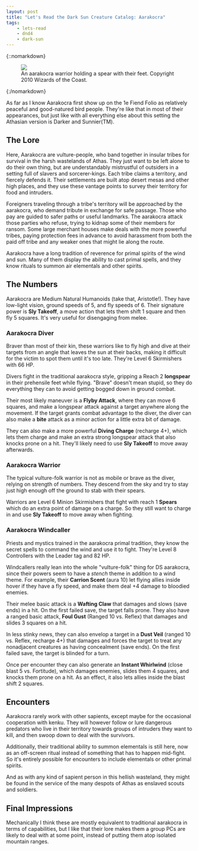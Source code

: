 ```yaml
---
layout: post
title: "Let's Read the Dark Sun Creature Catalog: Aarakocra"
tags:
    - lets-read
    - dnd4
    - dark-sun
---
```


{::nomarkdown}
<figure class="center">
  <img src="{{ "/assets/wir-dscc-aarakocra.jpg" | absolute_url }}"/>
  <figcaption>
    An aarakocra warrior holding a spear with their feet. Copyright 2010 Wizards of the Coast.
  </figcaption>
</figure>
{:/nomarkdown}

As far as I know Aarakocra first show up on the 1e Fiend Folio as relatively
peaceful and good-natured bird people. They're like that in most of their
appearances, but just like with all everything else about this setting the
Athasian version is Darker and Sunnier(TM).

## The Lore

Here, Aarakocra are vulture-people, who band together in insular tribes for
survival in the harsh wastelands of Athas. They just want to be left alone to do
their own thing, but are understandably mistrustful of outsiders in a setting
full of slavers and sorcerer-kings. Each tribe claims a territory, and fiercely
defends it. Their settlements are built atop desert mesas and other high places,
and they use these vantage points to survey their territory for food and
intruders.

Foreigners traveling through a tribe's territory will be approached by the
aarakocra, who demand tribute in exchange for safe passage. Those who pay are
guided to safer paths or useful landmarks. The aarakocra attack those parties
who refuse, trying to kidnap some of their members for ransom. Some large
merchant houses make deals with the more powerful tribes, paying protection fees
in advance to avoid harassment from both the paid off tribe and any weaker ones
that might lie along the route.

Aarakocra have a long tradition of reverence for primal spirits of the wind and
sun. Many of them display the ability to cast primal spells, and they know
rituals to summon air elementals and other spirits.

## The Numbers

Aarakocra are Medium Natural Humanoids (take that, Aristotle!). They have
low-light vision, ground speeds of 5, and fly speeds of 6. Their signature power
is **Sly Takeoff**, a move action that lets them shift 1 square and then fly 5
squares. It's very useful for disengaging from melee.

### Aarakocra Diver

Braver than most of their kin, these warriors like to fly high and dive at their
targets from an angle that leaves the sun at their backs, making it difficult
for the victim to spot them until it's too late. They're Level 6 Skirmishers
with 66 HP.

Divers fight in the traditional aarakocra style, gripping a Reach 2
**longspear** in their prehensile feet while flying. "Brave" doesn't mean
stupid, so they do everything they can to avoid getting bogged down in ground
combat.

Their most likely maneuver is a **Flyby Attack**, where they can move 6 squares,
and make a longspear attack against a target anywhere along the movement. If the
target grants combat advantage to the diver, the diver can also make a **bite**
attack as a minor action for a little extra bit of damage.

They can also make a more powerful **Diving Charge** (recharge 4+), which lets
them charge and make an extra strong longspear attack that also knocks prone on
a hit. They'll likely need to use **Sly Takeoff** to move away afterwards.

### Aarakocra Warrior

The typical vulture-folk warrior is not as mobile or brave as the diver, relying
on strength of numbers. They descend from the sky and try to stay just high
enough off the ground to stab with their spears.

Warriors are Level 6 Minion Skirmishers that fight with reach 1 **Spears** which
do an extra point of damage on a charge. So they still want to charge in and use
**Sly Takeoff** to move away when fighting.

### Aarakocra Windcaller

Priests and mystics trained in the aarakocra primal tradition, they know the
secret spells to command the wind and use it to fight. They're Level 8
Controllers with the Leader tag and 82 HP.

Windcallers really lean into the whole "vulture-folk" thing for DS aarakocra,
since their powers seem to have a _stench_ theme in addition to a wind
theme. For example, their **Carrion Scent** (aura 10) let flying allies inside
hover if they have a fly speed, and make them deal +4 damage to bloodied
enemies.

Their melee basic attack is a **Wafting Claw** that damages and slows (save
ends) in a hit. On the first failed save, the target falls prone. They also have
a ranged basic attack, **Foul Gust** (Ranged 10 vs. Reflex) that damages and
slides 3 squares on a hit.

In less stinky news, they can also envelop a target in a **Dust Veil** (ranged
10 vs. Reflex, recharge 4+) that damages and forces the target to treat any
nonadjacent creatures as having concealment (save ends). On the first failed
save, the target is blinded for a turn.

Once per encounter they can also generate an **Instant Whirlwind** (close blast
5 vs. Fortitude), which damages enemies, slides them 4 squares, and knocks them
prone on a hit. As an effect, it also lets allies inside the blast shift 2
squares.

## Encounters

Aarakocra rarely work with other sapients, except maybe for the occasional
cooperation with kenku. They will however follow or lure dangerous predators who
live in their territory towards groups of intruders they want to kill, and then
swoop down to deal with the survivors.

Additionally, their traditional ability to summon elementals is still here, now
as an off-screen ritual instead of something that has to happen mid-fight. So
it's entirely possible for encounters to include elementals or other primal
spirits.

And as with any kind of sapient person in this hellish wasteland, they might be
found in the service of the many despots of Athas as enslaved scouts and
soldiers.

## Final Impressions

Mechanically I think these are mostly equivalent to traditional aarakocra in
terms of capabilities, but I like that their lore makes them a group PCs are
likely to deal with at some point, instead of putting them atop isolated
mountain ranges.
